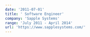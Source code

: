 ```yaml
---
date: '2011-07-01'
title: ' Software Engineer'
company: 'Sapple Systems'
range: 'July 2011 - April 2014'
url: 'https://www.sapplesystems.com/'
---
```

